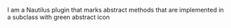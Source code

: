 I am a Nautilus plugin that marks abstract methods that are implemented in a subclass with green abstract icon
